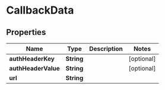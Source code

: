 

# CallbackData

## Properties

Name | Type | Description | Notes
------------ | ------------- | ------------- | -------------
**authHeaderKey** | **String** |  |  [optional]
**authHeaderValue** | **String** |  |  [optional]
**url** | **String** |  | 



